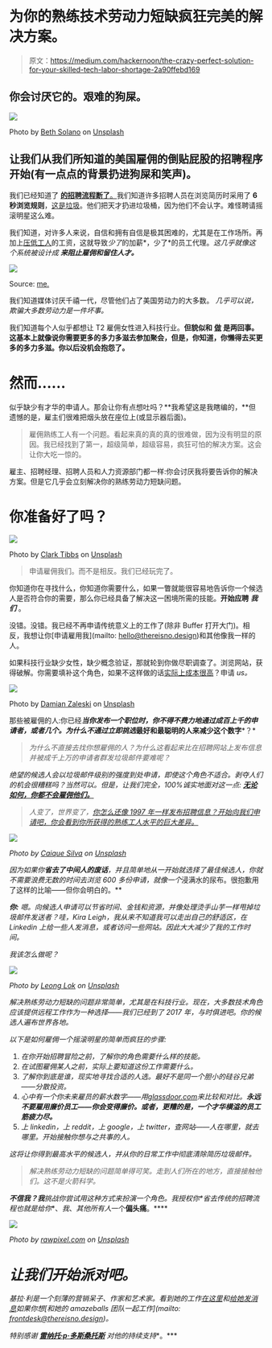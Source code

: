 # 为你的熟练技术劳动力短缺疯狂完美的解决方案。

> 原文：<https://medium.com/hackernoon/the-crazy-perfect-solution-for-your-skilled-tech-labor-shortage-2a90ffebd169>

## 你会讨厌它的。艰难的狗屎。

![](img/1378256489e54801a7ddb2ca972f9c99.png)

Photo by [Beth Solano](https://unsplash.com/photos/UUPI-ZXVs9M?utm_source=unsplash&utm_medium=referral&utm_content=creditCopyText) on [Unsplash](https://unsplash.com/?utm_source=unsplash&utm_medium=referral&utm_content=creditCopyText)

## 让我们从我们所知道的美国雇佣的倒贴屁股的招聘程序开始(有一点点的背景扔进狗屎和笑声)。

我们已经知道了 [**的招聘流程断了**。](https://code.likeagirl.io/face-it-your-hiring-process-is-broken-a788168384bb)我们知道许多招聘人员在浏览简历时采用了 **6 秒浏览规则**，[这是垃圾](https://code.likeagirl.io/those-that-hire-ive-flunked-you-1fb629f18d6d)。他们把天才扔进垃圾桶，因为他们不会认字。难怪聘请摇滚明星这么难。

我们知道，对许多人来说，自信和拥有自信是极其困难的，尤其是在工作场所。再加上[压低工人](https://artplusmarketing.com/creatives-stop-doing-free-shit-for-people-now-6c82f2971dbf)的工资，这就导致*少了*的加薪*，少了*的员工代理。*这几乎就像这个系统被设计成* ***来阻止雇佣和留住人才。***

![](img/3422e110152d58c375cdd92e0585e2b7.png)

Source: [me.](http://www.thereisno.design)

我们知道媒体讨厌千禧一代，尽管他们占了美国劳动力的大多数。 *几乎可以说，欺骗大多数劳动力是一件坏事。*

我们知道每个人似乎都想让 T2 雇佣女性进入科技行业。**但貌似和** [**做**](https://www.ncwit.org/sites/default/files/resources/womenintech_facts_fullreport_05132016.pdf) **是两回事。这基本上就像说你需要更多的多力多滋去参加聚会，但是，你知道，你懒得去买更多的多力多滋。你以后没机会抱怨了。**

# 然而……

似乎缺少有才华的申请人。那会让你有点想吐吗？**我希望这是我瞎编的，**但遗憾的是，雇主们很难把烟头放在座位上(或显示器后面)。

> 雇佣熟练工人有一个问题。看起来真的真的真的很难做，因为没有明显的原因。我已经找到了第一，超级简单，超级容易，疯狂可怕的解决方案。这会让你大吃一惊的。

雇主、招聘经理、招聘人员和人力资源部门都一样:你会讨厌我将要告诉你的解决方案。但是它几乎会立刻解决你的熟练劳动力短缺问题。

# 你准备好了吗？

![](img/c0500ba4857073b00cfa13fc6f642cab.png)

Photo by [Clark Tibbs](https://unsplash.com/photos/oqStl2L5oxI?utm_source=unsplash&utm_medium=referral&utm_content=creditCopyText) on [Unsplash](https://unsplash.com/?utm_source=unsplash&utm_medium=referral&utm_content=creditCopyText)

> 申请雇佣我们。而不是相反。我们已经玩完了。

你知道你在寻找什么，你知道你需要什么，如果一瞥就能很容易地告诉你一个候选人是否符合你的需要，那么你已经具备了解决这一困境所需的技能。**开始应聘** ***我们*** 。

没错。没错。我已经不再申请传统意义上的工作了(除非 Buffer 打开大门)。相反，我想让你[申请雇用我](mailto: hello@thereisno.design)和其他像我一样的人。

如果科技行业缺少女性，缺少概念验证，那就轮到你做尽职调查了。浏览网站，获得破解。你需要填补这个角色，如果不这样做的话[实际上成本很高](https://www.linkedin.com/pulse/20140627202756-41558708-the-real-costs-of-not-filling-your-open-position/)？申请 *us。*

![](img/26039ec3d8462725b9c129d21239043c.png)

Photo by [Damian Zaleski](https://unsplash.com/photos/RYyr-k3Ysqg?utm_source=unsplash&utm_medium=referral&utm_content=creditCopyText) on [Unsplash](https://unsplash.com/?utm_source=unsplash&utm_medium=referral&utm_content=creditCopyText)

那些被雇佣的人:你已经***当你发布一个职位时，你不得不费力地通过成百上千的申请者，或者几个。**为什么**不通过立即挑选*最好和最聪明的人来减少这个数字***？*

> *为什么不直接去找你想雇佣的人？为什么这看起来比在招聘网站上发布信息并被成千上万的申请者群发垃圾邮件要难呢？*

*绝望的候选人会以垃圾邮件级别的强度到处申请，即使这个角色不适合。剥夺人们的机会很糟糕吗？当然可以。但是，让我们完全，100%诚实地面对这一点: [**无论如何，你都不会雇佣他们。**](https://www.linkedin.com/feed/update/urn:li:activity:6319305183310544896)*

> *人变了，世界变了，[你怎么还像 1997 年一样发布招聘信息？开始向我们申请吧，你会看到你所获得的熟练工人水平的巨大差异。](https://www.forbes.com/sites/lizryan/2017/06/23/its-hard-to-find-qualified-applicants-another-business-lie/2/#2b5c8e8679c1)*

*![](img/29f72f83264d069b62058382a8d445a3.png)*

*Photo by [Caique Silva](https://unsplash.com/photos/R5Zxn9qNBrg?utm_source=unsplash&utm_medium=referral&utm_content=creditCopyText) on [Unsplash](https://unsplash.com/?utm_source=unsplash&utm_medium=referral&utm_content=creditCopyText)*

*因为如果你**省去了中间人的废话**，并且简单地从一开始就选择了最佳候选人，你就不需要浪费无数的时间去浏览 600 多份申请，就像一个*浸满水的尿布。很抱歉用了这样的比喻——但你会明白的。**

***你:** *嗯。向候选人申请可以节省时间、金钱和资源，并像处理烫手山芋一样甩掉垃圾邮件发送者？哇，Kira Leigh，我从来不知道我可以走出自己的舒适区，在 Linkedin 上给一些人发消息，或者访问一些网站。因此大大减少了我的工作时间。**

*我该怎么做呢？*

*![](img/d511c54107cf86bcf9e55396afabec56.png)*

*Photo by [Leong Lok](https://unsplash.com/photos/wxSjF3nqFPw?utm_source=unsplash&utm_medium=referral&utm_content=creditCopyText) on [Unsplash](https://unsplash.com/?utm_source=unsplash&utm_medium=referral&utm_content=creditCopyText)*

*解决熟练劳动力短缺的问题非常简单，尤其是在科技行业。现在，大多数技术角色应该提供远程工作作为一种选择——我们已经到了 2017 年，与时俱进吧。你的候选人遍布世界各地。*

*以下是如何雇佣一个摇滚明星的简单而疯狂的步骤:*

1.  *在你开始招聘冒险之前，了解你的角色需要什么样的技能。*
2.  *在试图雇佣某人之前，实际上要知道这份工作需要什么。*
3.  *了解你到底是谁，现实地寻找合适的人选。最好不是同一个胆小的硅谷兄弟——分散投资。*
4.  *心中有一个你未来雇员的薪水数字——用[glassdoor.com](http://www.glassdoor.com)来比较和对比。**永远不要雇用廉价员工——你会变得廉价。或者，更糟的是，一个才华横溢的员工筋疲力尽。***
5.  *上 linkedin，上 reddit，上 google，上 twitter，查网站——*人在哪里，就去哪里。开始接触你想与之共事的人。**

*这将让你得到最高水平的候选人，并从你的日常工作中彻底清除简历垃圾邮件。*

> *解决熟练劳动力短缺的问题简单得可笑。走到人们所在的地方，直接接触他们。这不是火箭科学。*

***不信我？我**挑战**你尝试用这种方式来扮演一个角色。我**授权**你*省去**传统的招聘流程**也就是给**你**、*我*、*其他所有人*一个**偏头痛**。****

*![](img/766b1ef715e77e4eccec51733f7a80d0.png)*

*Photo by [rawpixel.com](https://unsplash.com/photos/3BK_DyRVf90?utm_source=unsplash&utm_medium=referral&utm_content=creditCopyText) on [Unsplash](https://unsplash.com/?utm_source=unsplash&utm_medium=referral&utm_content=creditCopyText)*

# *让我们开始派对吧。*

*基拉·利是一个刻薄的营销呆子、作家和艺术家。看到她的工作[在这里](http://www.thereisno.design)和[给她发消息](https://www.linkedin.com/in/kirakiraleighleigh/)如果你想[和她的 amazeballs 团队一起工作](mailto: frontdesk@thereisno.design)。*

*特别感谢 [**雷纳托·p·多斯桑托斯**](https://www.linkedin.com/in/renatopdossantos/) 对他的持续支持**。***